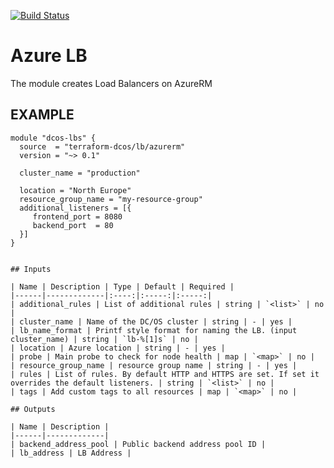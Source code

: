 [![Build Status](https://jenkins-terraform.mesosphere.com/service/dcos-terraform-jenkins/job/dcos-terraform/job/terraform-azurerm-lb/job/master/badge/icon)](https://jenkins-terraform.mesosphere.com/service/dcos-terraform-jenkins/job/dcos-terraform/job/terraform-azurerm-lb/job/master/)

Azure LB
============
The module creates Load Balancers on AzureRM

EXAMPLE
-------

```hcl
module "dcos-lbs" {
  source  = "terraform-dcos/lb/azurerm"
  version = "~> 0.1"

  cluster_name = "production"

  location = "North Europe"
  resource_group_name = "my-resource-group"
  additional_listeners = [{
     frontend_port = 8080
     backend_port  = 80
  }]
}


## Inputs

| Name | Description | Type | Default | Required |
|------|-------------|:----:|:-----:|:-----:|
| additional_rules | List of additional rules | string | `<list>` | no |
| cluster_name | Name of the DC/OS cluster | string | - | yes |
| lb_name_format | Printf style format for naming the LB. (input cluster_name) | string | `lb-%[1]s` | no |
| location | Azure location | string | - | yes |
| probe | Main probe to check for node health | map | `<map>` | no |
| resource_group_name | resource group name | string | - | yes |
| rules | List of rules. By default HTTP and HTTPS are set. If set it overrides the default listeners. | string | `<list>` | no |
| tags | Add custom tags to all resources | map | `<map>` | no |

## Outputs

| Name | Description |
|------|-------------|
| backend_address_pool | Public backend address pool ID |
| lb_address | LB Address |

